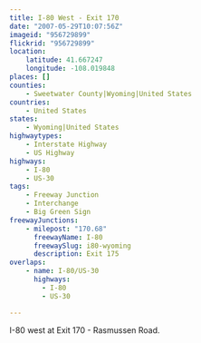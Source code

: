 ```yaml
---
title: I-80 West - Exit 170
date: "2007-05-29T10:07:56Z"
imageid: "956729899"
flickrid: "956729899"
location:
    latitude: 41.667247
    longitude: -108.019848
places: []
counties:
    - Sweetwater County|Wyoming|United States
countries:
    - United States
states:
    - Wyoming|United States
highwaytypes:
    - Interstate Highway
    - US Highway
highways:
    - I-80
    - US-30
tags:
    - Freeway Junction
    - Interchange
    - Big Green Sign
freewayJunctions:
    - milepost: "170.68"
      freewayName: I-80
      freewaySlug: i80-wyoming
      description: Exit 175
overlaps:
    - name: I-80/US-30
      highways:
        - I-80
        - US-30

---
```

I-80 west at Exit 170 - Rasmussen Road.